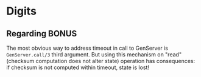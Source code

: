 # Digits

## Regarding BONUS

The most obvious way to address timeout in call to GenServer is `GenServer.call/3`
third argument.
But using this mechanism on "read" (checksum computation does not alter state) 
operation has consequences:
if checksum is not computed within timeout, state is lost!
